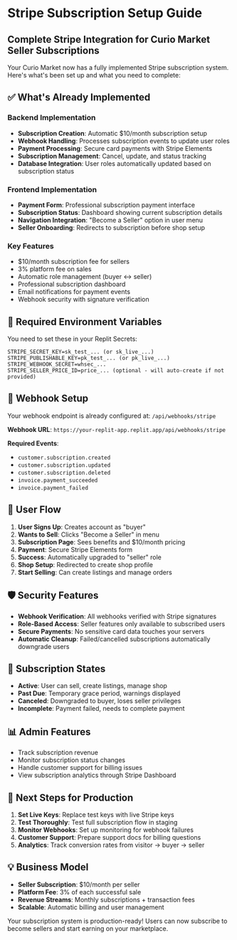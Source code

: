 # Stripe Subscription Setup Guide

## Complete Stripe Integration for Curio Market Seller Subscriptions

Your Curio Market now has a fully implemented Stripe subscription system. Here's what's been set up and what you need to complete:

## ✅ What's Already Implemented

### Backend Implementation
- **Subscription Creation**: Automatic $10/month subscription setup
- **Webhook Handling**: Processes subscription events to update user roles
- **Payment Processing**: Secure card payments with Stripe Elements
- **Subscription Management**: Cancel, update, and status tracking
- **Database Integration**: User roles automatically updated based on subscription status

### Frontend Implementation  
- **Payment Form**: Professional subscription payment interface
- **Subscription Status**: Dashboard showing current subscription details
- **Navigation Integration**: "Become a Seller" option in user menu
- **Seller Onboarding**: Redirects to subscription before shop setup

### Key Features
- $10/month subscription fee for sellers
- 3% platform fee on sales
- Automatic role management (buyer ↔ seller)
- Professional subscription dashboard
- Email notifications for payment events
- Webhook security with signature verification

## 🔧 Required Environment Variables

You need to set these in your Replit Secrets:

```
STRIPE_SECRET_KEY=sk_test_... (or sk_live_...)
STRIPE_PUBLISHABLE_KEY=pk_test_... (or pk_live_...)
STRIPE_WEBHOOK_SECRET=whsec_...
STRIPE_SELLER_PRICE_ID=price_... (optional - will auto-create if not provided)
```

## 📡 Webhook Setup

Your webhook endpoint is already configured at: `/api/webhooks/stripe`

**Webhook URL**: `https://your-replit-app.replit.app/api/webhooks/stripe`

**Required Events**:
- `customer.subscription.created`
- `customer.subscription.updated`
- `customer.subscription.deleted`
- `invoice.payment_succeeded`
- `invoice.payment_failed`

## 🚀 User Flow

1. **User Signs Up**: Creates account as "buyer"
2. **Wants to Sell**: Clicks "Become a Seller" in menu
3. **Subscription Page**: Sees benefits and $10/month pricing
4. **Payment**: Secure Stripe Elements form
5. **Success**: Automatically upgraded to "seller" role
6. **Shop Setup**: Redirected to create shop profile
7. **Start Selling**: Can create listings and manage orders

## 🛡️ Security Features

- **Webhook Verification**: All webhooks verified with Stripe signatures
- **Role-Based Access**: Seller features only available to subscribed users
- **Secure Payments**: No sensitive card data touches your servers
- **Automatic Cleanup**: Failed/cancelled subscriptions automatically downgrade users

## 🔄 Subscription States

- **Active**: User can sell, create listings, manage shop
- **Past Due**: Temporary grace period, warnings displayed
- **Canceled**: Downgraded to buyer, loses seller privileges
- **Incomplete**: Payment failed, needs to complete payment

## 📊 Admin Features

- Track subscription revenue
- Monitor subscription status changes
- Handle customer support for billing issues
- View subscription analytics through Stripe Dashboard

## 🎯 Next Steps for Production

1. **Set Live Keys**: Replace test keys with live Stripe keys
2. **Test Thoroughly**: Test full subscription flow in staging
3. **Monitor Webhooks**: Set up monitoring for webhook failures
4. **Customer Support**: Prepare support docs for billing questions
5. **Analytics**: Track conversion rates from visitor → buyer → seller

## 💡 Business Model

- **Seller Subscription**: $10/month per seller
- **Platform Fee**: 3% of each successful sale
- **Revenue Streams**: Monthly subscriptions + transaction fees
- **Scalable**: Automatic billing and user management

Your subscription system is production-ready! Users can now subscribe to become sellers and start earning on your marketplace.